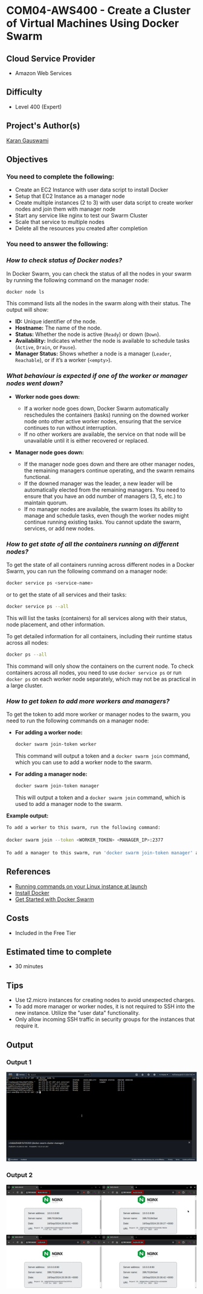 # COM04-AWS400 - Create a Cluster of Virtual Machines Using Docker Swarm

## Cloud Service Provider

- Amazon Web Services

## Difficulty

- Level 400 (Expert)

## Project's Author(s)

[Karan Gauswami](https://github.com/KaranGauswami)

## Objectives

### You need to complete the following:

- Create an EC2 Instance with user data script to install Docker
- Setup that EC2 Instance as a manager node
- Create multiple instances (2 to 3) with user data script to create worker nodes and join them with manager node
- Start any service like nginx to test our Swarm Cluster
- Scale that service to multiple nodes
- Delete all the resources you created after completion

### You need to answer the following:

### ***How to check status of Docker nodes?***

In Docker Swarm, you can check the status of all the nodes in your swarm by running the following command on the manager node:
```bash
docker node ls
```

This command lists all the nodes in the swarm along with their status. The output will show:
- **ID:** Unique identifier of the node.
- **Hostname:** The name of the node.
- **Status:** Whether the node is active (```Ready```) or down (```Down```).
- **Availability:** Indicates whether the node is available to schedule tasks (```Active```, ```Drain```, or ```Pause```).
- **Manager Status:** Shows whether a node is a manager (```Leader```, ```Reachable```), or if it’s a worker (```<empty>```).

### ***What behaviour is expected if one of the worker or manager nodes went down?***

- **Worker node goes down:**
  - If a worker node goes down, Docker Swarm automatically reschedules the containers (tasks) running on the downed worker node onto other active worker nodes, ensuring that the service continues to run without interruption.
  - If no other workers are available, the service on that node will be unavailable until it is either recovered or replaced.

- **Manager node goes down:**
  - If the manager node goes down and there are other manager nodes, the remaining managers continue operating, and the swarm remains functional.
  - If the downed manager was the leader, a new leader will be automatically elected from the remaining managers. You need to ensure that you have an odd number of managers (3, 5, etc.) to maintain quorum.
  - If no manager nodes are available, the swarm loses its ability to manage and schedule tasks, even though the worker nodes might continue running existing tasks. You cannot update the swarm, services, or add new nodes.

### ***How to get state of all the containers running on different nodes?***

To get the state of all containers running across different nodes in a Docker Swarm, you can run the following command on a manager node:

```bash
docker service ps <service-name>
```
or to get the state of all services and their tasks:
```bash
docker service ps --all
```
This will list the tasks (containers) for all services along with their status, node placement, and other information.

To get detailed information for all containers, including their runtime status across all nodes:

```bash
docker ps --all
```
This command will only show the containers on the current node. To check containers across all nodes, you need to use ```docker service ps``` or run ```docker ps``` on each worker node separately, which may not be as practical in a large cluster.

### ***How to get token to add more workers and managers?***

To get the token to add more worker or manager nodes to the swarm, you need to run the following commands on a manager node:

- **For adding a worker node:**
  ```bash
  docker swarm join-token worker
  ```
  This command will output a token and a ```docker swarm join``` command, which you can use to add a worker node to the swarm.

- **For adding a manager node:**
  ```bash
  docker swarm join-token manager
  ```
  This will output a token and a ```docker swarm join``` command, which is used to add a manager node to the swarm.

**Example output:**
```bash
To add a worker to this swarm, run the following command:

docker swarm join --token <WORKER_TOKEN> <MANAGER_IP>:2377

To add a manager to this swarm, run 'docker swarm join-token manager' and follow the instructions.
```






## References
- [Running commands on your Linux instance at launch](https://docs.aws.amazon.com/AWSEC2/latest/UserGuide/user-data.html)
- [Install Docker](https://docs.docker.com/engine/install/ubuntu/)
- [Get Started with Docker Swarm](https://docs.docker.com/engine/swarm/swarm-tutorial)

## Costs
- Included in the Free Tier

## Estimated time to complete
- 30 minutes

## Tips
- Use t2.micro instances for creating nodes to avoid unexpected charges.
- To add more manager or worker nodes, it is not required to SSH into the new instance. Utilize the "user data" functionality.
- Only allow incoming SSH traffic in security groups for the instances that require it.

## Output
### Output 1
![alt text](Image.png)
### Output 2
![alt text](Image1.png)

